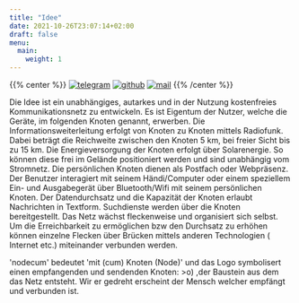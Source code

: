 ```yaml
---
title: "Idee"
date: 2021-10-26T23:07:14+02:00
draft: false
menu: 
  main:
    weight: 1
---
```

{{% center %}}
[![telegram](/images/telegram.png)](https://t.me/nodecum_de)
[![github](/images/github.png)](https://github.com/nodecum)
[![mail](/images/mail.png)](mailto:info@nodecum.org)
{{% /center %}}

Die Idee ist ein unabhängiges, autarkes und in der 
Nutzung kostenfreies Kommunikationsnetz zu entwickeln. 
Es ist Eigentum der Nutzer, welche die Geräte, 
im folgenden Knoten genannt, erwerben. Die 
Informationsweiterleitung erfolgt von Knoten zu Knoten 
mittels Radiofunk.
Dabei beträgt die Reichweite zwischen den Knoten 5 km, 
bei freier Sicht bis zu 15 km. 
Die Energieversorgung der Knoten erfolgt über 
Solarenergie. So können diese frei im Gelände 
positioniert werden und sind unabhängig vom Stromnetz. 
Die persönlichen Knoten dienen als Postfach oder 
Webpräsenz. Der Benutzer interagiert  mit seinem Händi/Computer 
oder einem speziellem Ein- und Ausgabegerät über Bluetooth/Wifi 
mit seinem persönlichen Knoten. Der Datendurchsatz und die Kapazität 
der Knoten erlaubt Nachrichten in Textform. Suchdienste werden über 
die Knoten bereitgestellt.
Das Netz wächst fleckenweise und organisiert sich 
selbst. Um die Erreichbarkeit zu ermöglichen bzw den Durchsatz zu 
erhöhen können einzelne Flecken über Brücken mittels anderen 
Technologien ( Internet etc.) miteinander verbunden werden.


'nodecum' bedeutet 'mit (cum) Knoten (Node)' und das Logo symbolisert
einen empfangenden und sendenden Knoten: >o) ,der Baustein aus dem das
Netz entsteht. Wir er gedreht erscheint der Mensch welcher empfängt 
und verbunden ist.
